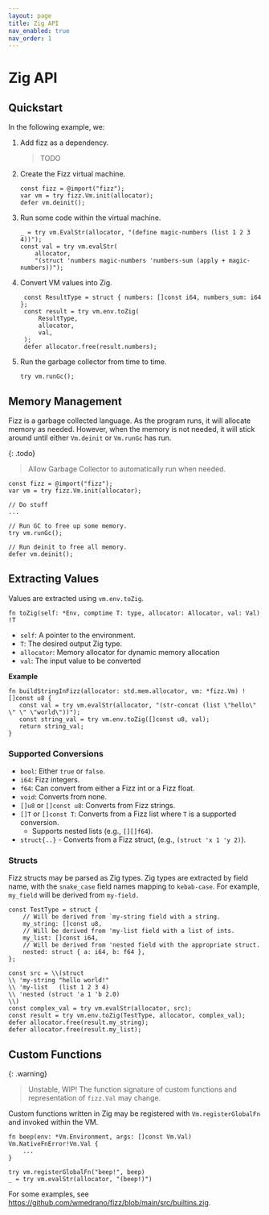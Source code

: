 ```yaml
---
layout: page
title: Zig API
nav_enabled: true
nav_order: 1
---
```


# Zig API

## Quickstart

In the following example, we:

1. Add fizz as a dependency.
   > TODO
1. Create the Fizz virtual machine.
	```zig
	const fizz = @import("fizz");
	var vm = try fizz.Vm.init(allocator);
	defer vm.deinit();
	```
1. Run some code within the virtual machine.
   ```zig
   _ = try vm.EvalStr(allocator, "(define magic-numbers (list 1 2 3 4))");
   const val = try vm.evalStr(
       allocator,
	   "(struct 'numbers magic-numbers 'numbers-sum (apply + magic-numbers))");
   ```
1. Convert VM values into Zig.
   ```zig
    const ResultType = struct { numbers: []const i64, numbers_sum: i64 };
    const result = try vm.env.toZig(
        ResultType,
        allocator,
        val,
    );
    defer allocator.free(result.numbers);
   ```
1. Run the garbage collector from time to time.
   ```zig
   try vm.runGc();
   ```

## Memory Management

Fizz is a garbage collected language. As the program runs, it will allocate
memory as needed. However, when the memory is not needed, it will stick around
until either `Vm.deinit` or `Vm.runGc` has run.

{: .todo}
> Allow Garbage Collector to automatically run when needed.

```zig
const fizz = @import("fizz");
var vm = try fizz.Vm.init(allocator);

// Do stuff
...

// Run GC to free up some memory.
try vm.runGc();

// Run deinit to free all memory.
defer vm.deinit();
```

## Extracting Values

Values are extracted using `vm.env.toZig`.

```zig
fn toZig(self: *Env, comptime T: type, allocator: Allocator, val: Val) !T
```

- `self`: A pointer to the environment.
- `T`: The desired output Zig type.
- `allocator`: Memory allocator for dynamic memory allocation
- `val`: The input value to be converted

**Example**

```zig
fn buildStringInFizz(allocator: std.mem.allocator, vm: *fizz.Vm) ![]const u8 {
   const val = try vm.evalStr(allocator, "(str-concat (list \"hello\" \" \" \"world\"))");
   const string_val = try vm.env.toZig([]const u8, val);
   return string_val;
}
```


### Supported Conversions

- `bool`: Either `true` or `false`.
- `i64`: Fizz integers.
- `f64`: Can convert from either a Fizz int or a Fizz float.
- `void`: Converts from none.
- `[]u8` or `[]const u8`: Converts from Fizz strings.
- `[]T` or `[]const T`: Converts from a Fizz list where `T` is a supported conversion.
  - Supports nested lists (e.g., `[][]f64`).
- `struct{..}` - Converts from a Fizz struct, (e.g., `(struct 'x 1 'y 2)`).

### Structs

Fizz structs may be parsed as Zig types. Zig types are extracted by field name,
with the `snake_case` field names mapping to `kebab-case`. For example,
`my_field` will be derived from `my-field.`

```zig
const TestType = struct {
    // Will be derived from `my-string field with a string.
    my_string: []const u8,
	// Will be derived from 'my-list field with a list of ints.
    my_list: []const i64,
	// Will be derived from 'nested field with the appropriate struct.
    nested: struct { a: i64, b: f64 },
};

const src = \\(struct
\\ 'my-string "hello world!"
\\ 'my-list   (list 1 2 3 4)
\\ 'nested (struct 'a 1 'b 2.0)
\\)
const complex_val = try vm.evalStr(allocator, src);
const result = try vm.env.toZig(TestType, allocator, complex_val);
defer allocator.free(result.my_string);
defer allocator.free(result.my_list);
```

## Custom Functions

{: .warning}
> Unstable, WIP! The function signature of custom functions and representation
> of `fizz.Val` may change.

Custom functions written in Zig may be registered with `Vm.registerGlobalFn` and
invoked within the VM.


```zig
fn beep(env: *Vm.Environment, args: []const Vm.Val) Vm.NativeFnError!Vm.Val {
	...
}

try vm.registerGlobalFn("beep!", beep)
_ = try vm.evalStr(allocator, "(beep!)")
```

For some examples, see
<https://github.com/wmedrano/fizz/blob/main/src/builtins.zig>.

